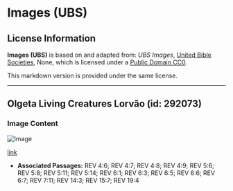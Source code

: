 # Images (UBS)

## License Information

**Images (UBS)** is based on and adapted from: _UBS Images_, [United Bible Societies](https://unitedbiblesocieties.org/), None, which is licensed under a [Public Domain CC0](https://creativecommons.org/public-domain/cc0/).

This markdown version is provided under the same license.



--------------------------------

## Olgeta Living Creatures Lorvão (id: 292073)

### Image Content

![Image](https://cdn.aquifer.bible/aquifer-content/resources/Media/WEB-0604_living_creatures_lorvão.jpg)

[link](https://cdn.aquifer.bible/aquifer-content/resources/Media/WEB-0604_living_creatures_lorvão.jpg)

* **Associated Passages:** REV 4:6; REV 4:7; REV 4:8; REV 4:9; REV 5:6; REV 5:8; REV 5:11; REV 5:14; REV 6:1; REV 6:3; REV 6:5; REV 6:6; REV 6:7; REV 7:11; REV 14:3; REV 15:7; REV 19:4

